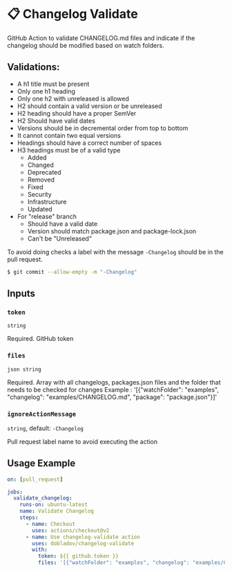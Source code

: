 # 📋 Changelog Validate
GitHub Action to validate CHANGELOG.md files and indicate if the changelog should be modified based on watch folders.

## Validations:
  - A h1 title must be present
  - Only one h1 heading
  - Only one h2 with unreleased is allowed
  - H2 should contain a valid version or be unreleased
  - H2 heading should have a proper SemVer
  - H2 Should have valid dates
  - Versions should be in decremental order from top to bottom
  - It cannot contain two equal versions
  - Headings should have a correct number of spaces
  - H3 headings must be of a valid type
    - Added
    - Changed
    - Deprecated
    - Removed
    - Fixed
    - Security
    - Infrastructure
    - Updated
  - For "release" branch
    - Should have a valid date
    - Version should match package.json and package-lock.json
    - Can't be "Unreleased"

To avoid doing checks a label with the message `-Changelog` should be in the pull request.

```bash
$ git commit --allow-empty -m "-Changelog"
```

## Inputs

### `token`

`string`

Required. GitHub token

### `files`

`json string`

Required. Array with all changelogs, packages.json files and the folder that needs to be checked for changes
Example : '[{"watchFolder": "examples", "changelog": "examples/CHANGELOG.md", "package": "package.json"}]'

### `ignoreActionMessage`

`string`,  default: `-Changelog`

Pull request label name to avoid executing the action

## Usage Example

````yaml
on: [pull_request]

jobs:
  validate_changelog:
    runs-on: ubuntu-latest
    name: Validate Changelog
    steps:
      - name: Checkout
        uses: actions/checkout@v2
      - name: Use changelog-validate action
        uses: dobladov/changelog-validate
        with:
          token: ${{ github.token }}
          files: '[{"watchFolder": "examples", "changelog": "examples/CHANGELOG.md", "package": "package.json"}]'
